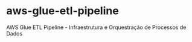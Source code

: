 # aws-glue-etl-pipeline
AWS Glue ETL Pipeline - Infraestrutura e Orquestração de Processos de Dados
